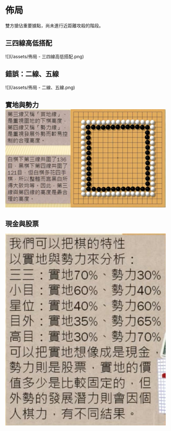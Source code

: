 # 佈局

雙方搶佔重要據點，尚未進行近距離攻殺的階段。

## 三四線高低搭配

![](/assets/佈局 - 三四線高低搭配.png)

## 錯誤：二線、五線

![](/assets/佈局 - 二線、五線.png)

## 實地與勢力![](/assets/實地與勢力.jpg)

## 現金與股票

![](/assets/現金與股票.jpg)

## 



